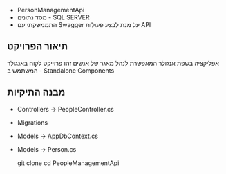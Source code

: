 ﻿
- PersonManagementApi
- מסד נתונים - SQL SERVER
- התממשקתי עם Swagger על מנת לבצע פעולות API

## תיאור הפרויקט
אפליקציה בשפת אנגולר המאפשרת לנהל מאגר של אנשים
זהו פרוייקט לקוח באנגולר המשתמש ב - Standalone Components

## מבנה התיקיות
- Controllers -> PeopleController.cs
- Migrations
- Models -> AppDbContext.cs
- Models -> Person.cs



   git clone 
   cd PeopleManagementApi